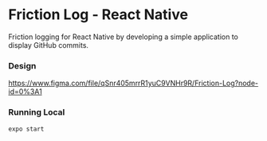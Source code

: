 # Friction Log - React Native

Friction logging for React Native by developing a simple application to display GitHub commits.

### Design

https://www.figma.com/file/qSnr405mrrR1yuC9VNHr9R/Friction-Log?node-id=0%3A1

### Running Local

`expo start`
